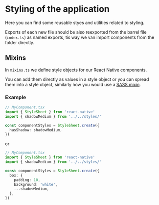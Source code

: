 # Styling of the application

Here you can find some reusable styes and utilities related to styling.

Exports of each new file should be also reexported from the barrel file (`index.ts`) as named exports,
tis way we van import components from the folder directly.

## Mixins

In `mixins.ts` we define style objects for our React Native components.

You can add them directly as values in a style object or you can spread them into a style object, similarly how you would use a [SASS mixin](https://sass-lang.com/documentation/at-rules/mixin/).

### Example

```ts
// MyComponent.tsx
import { StyleSheet } from 'react-native'
import { shadowMedium } from '../../styles/'

const componentStyles = StyleSheet.create({
  hasShadow: shadowMedium,
})
```

or

```ts
// MyComponent.tsx
import { StyleSheet } from 'react-native'
import { shadowMedium } from '../../styles/'

const componentStyles = StyleSheet.create({
  box: {
    padding: 10,
    background: 'white',
    ...shadowMedium,
  },
})
```
